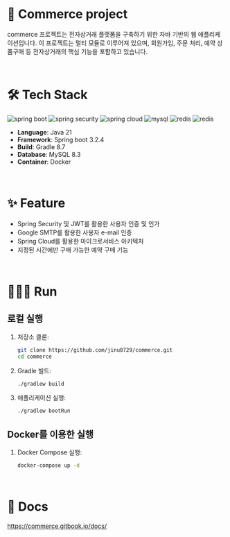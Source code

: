 # 🛒 Commerce project

commerce 프로젝트는 전자상거래 플랫폼을 구축하기 위한 자바 기반의 웹 애플리케이션입니다. 이 프로젝트는 멀티 모듈로 이루어져 있으며, 회원가입, 주문 처리, 예약 상품구매 등 전자상거래의 핵심 기능을 포함하고
있습니다.

<br>

# 🛠️ Tech Stack

![spring boot](https://img.shields.io/badge/-Spring%20Boot-6DB33F?style=for-the-badge&logo=springboot&logoColor=white)
![spring security](https://img.shields.io/badge/-Spring%20Security-6DB33F?style=for-the-badge&logo=springsecurity&logoColor=white)
![spring cloud](https://img.shields.io/badge/-Spring%20Cloud-6DB33F?style=for-the-badge&logo=icloud&logoColor=white)
![mysql](https://img.shields.io/badge/-MySQL-4479A1?style=for-the-badge&logo=mysql&logoColor=white)
![redis](https://img.shields.io/badge/-Redis-DC382D?style=for-the-badge&logo=redis&logoColor=white)
![redis](https://img.shields.io/badge/-Docker-2496ED?style=for-the-badge&logo=docker&logoColor=white)

- **Language**: Java 21
- **Framework**: Spring boot 3.2.4
- **Build**: Gradle 8.7
- **Database**: MySQL 8.3
- **Container**: Docker

<br>

# ✨ Feature

- Spring Security 및 JWT를 활용한 사용자 인증 및 인가
- Google SMTP를 활용한 사용자 e-mail 인증
- Spring Cloud를 활용한 마이크로서비스 아키텍처
- 지정된 시간에만 구매 가능한 예약 구매 기능

<br>

# 🏃‍♂️‍➡️ Run

## 로컬 실행

1. 저장소 클론:
    ```sh
    git clone https://github.com/jinu0729/commerce.git
    cd commerce
    ```
2. Gradle 빌드:
    ```sh
    ./gradlew build
    ```
3. 애플리케이션 실행:
    ```sh
    ./gradlew bootRun
    ```

## Docker를 이용한 실행

1. Docker Compose 실행:
    ```sh
    docker-compose up -d
    ```

<br>

# 📑 Docs

https://commerce.gitbook.io/docs/